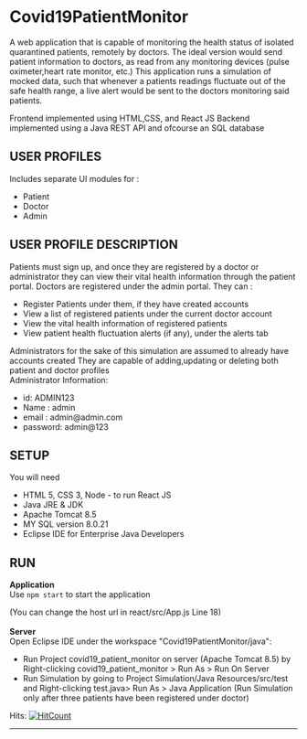 # Covid19PatientMonitor

A web application that is capable of monitoring the health status of isolated quarantined patients, remotely by doctors.
The ideal version would send patient information to doctors, as read from any monitoring devices (pulse oximeter,heart rate monitor, etc.)
This application runs a simulation of mocked data, such that whenever a patients readings fluctuate out of the safe health range, a live alert
would be sent to the doctors monitoring  said patients.

Frontend implemented using HTML,CSS, and React JS
Backend implemented using a Java REST API and ofcourse an SQL database

## USER PROFILES
Includes separate UI modules for :
<ul>
<li>Patient</li>
<li>Doctor</li>
<li>Admin</li>
</ul>

## USER PROFILE DESCRIPTION
<p>
Patients must sign up, and once they are registered by a doctor or administrator they can view their vital health information through the patient portal.
Doctors are registered under the admin portal. They can :
<ul>
<li>Register Patients under them, if they have created accounts</li>
<li>View a list of registered patients under the current doctor account</li>
<li>View the vital health information of registered patients</li>
<li>View patient health fluctuation alerts (if any), under the alerts tab</li>
</ul>
Administrators for the sake of this simulation are assumed to already have accounts created
They are capable of adding,updating or deleting both patient and doctor profiles
<br>
Administrator Information:
<ul>
<li>id: ADMIN123</li>
<li>Name : admin</li>
<li>email : admin@admin.com</li>
<li>password: admin@123</li>
</ul>
</p>

## SETUP
You will need
<ul>
<li>HTML 5, CSS 3, Node - to run React JS</li>
<li>Java JRE & JDK</li>
<li>Apache Tomcat 8.5</li>
<li>MY SQL version 8.0.21</li>
<li>Eclipse IDE for Enterprise Java Developers</li>
</ul>



## RUN
**Application**<br>
Use <code>npm start</code> to start the application

(You can change the host url in react/src/App.js Line 18)
<br>
<br>
**Server**<br>
Open Eclipse IDE under the workspace "Covid19PatientMonitor/java":

<ul>
<li>Run Project covid19_patient_monitor on server (Apache Tomcat 8.5) by Right-clicking covid19_patient_monitor > Run As > Run On Server </li>

<li>Run Simulation by going to Project Simulation/Java Resources/src/test and Right-clicking test.java> Run As > Java Application
(Run Simulation only after three patients have been registered under doctor)</li>
</ul>

Hits:
[![HitCount](http://hits.dwyl.com/Sumo-99/Covid19PatientMonitor.svg)](http://hits.dwyl.com/Sumo-99/Covid19PatientMonitor)

<hr>
